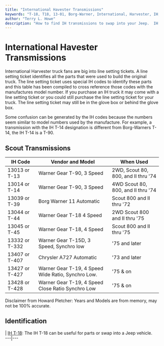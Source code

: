 ```yaml
---
title: "International Havester Transmissions"
keywords: "T-18, T18, 13-01, Borg-Warner, International, Harvester, IH, transmission, granny, Dana 300, T-19"
author: "Terry L. Howe"
description: "How to find IH transmissions to swap into your Jeep.  IH trucks used many heavy duty components suitable for use in Jeep trucks."
---
```

# International Havester Transmissions

International Harvester truck fans are big into line setting tickets. A line setting ticket identifies all the parts that were used to build the original truck. The line setting ticket uses special IH codes to identify these parts and this table has been compiled to cross reference those codes with the manufactures model number. If you purchase an IH truck it may come with a line setting ticket or you could still purchase the line setting ticket for your truck. The line setting ticket may still be in the glove box or behind the glove box.

Some confusion can be generated by the IH codes because the numbers seem similar to model numbers used by the manufacture. For example, a transmission with the IH T-14 designation is different from Borg-Warners T-14, the IH T-14 is a T-90.

## Scout Transmissions

IH Code| Vendor and Model| When Used  
---|---|---  
13013 or T-13| Warner Gear T-90, 3 Speed| 2WD, Scout 80, 800, and II thru '74  
13014 or T-14| Warner Gear T-90, 3 Speed| 4WD Scout 80, 800, and II thru '74  
13039 or T-39| Borg Warner 11 Automatic| Scout 800 and II thru '72  
13044 or T-44| Warner Gear T-18 4 Speed| 2WD Scout 800 and II thru '75  
13045 or T-45| Warner Gear T-18, 4 Speed| Scout 800 and II thru '75  
13332 or T-332| Warner Gear T-15D, 3 Speed, Synchro low| '75 and later  
13407 or T-407| Chrysler A727 Automatic| '73 and later  
13427 or T-427| Warner Gear T-19, 4 Speed Wide Ratio, Synchro Low.| '75 & on  
13428 or T-428| Warner Gear T-19, 4 Speed Close Ratio Synchro Low| '75 & on   
  
Disclaimer from Howard Pletcher: Years and Models are from memory, may not be 100% accurate.

## Identification

|  [IH T-18](/transmission/upgrades/ih/iht18id.html): The IH T-18 can be useful for parts or swap into a Jeep vehicle.   
---|---